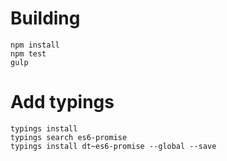 
# Building

	npm install
	npm test
	gulp

# Add typings

	typings install
	typings search es6-promise
	typings install dt~es6-promise --global --save

